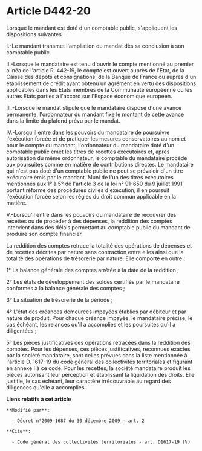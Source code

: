 # Article D442-20

Lorsque le mandant est doté d'un comptable public, s'appliquent les dispositions suivantes : 

I.-Le mandant transmet l'ampliation du mandat dès sa conclusion à son comptable public. 

II.-Lorsque le mandataire est tenu d'ouvrir le compte mentionné au premier alinéa de l'article R. 442-19, le compte est
ouvert auprès de l'Etat, de la Caisse des dépôts et consignations, de la Banque de France ou auprès d'un établissement de
crédit ayant obtenu un agrément en vertu des dispositions applicables dans les Etats membres de la Communauté européenne ou
les autres Etats parties à l'accord sur l'Espace économique européen. 

III.-Lorsque le mandat stipule que le mandataire dispose d'une avance permanente, l'ordonnateur du mandant fixe le montant de
cette avance dans la limite du plafond prévu par le mandat. 

IV.-Lorsqu'il entre dans les pouvoirs du mandataire de poursuivre l'exécution forcée et de pratiquer les mesures
conservatoires au nom et pour le compte du mandant, l'ordonnateur du mandataire doté d'un comptable public émet les titres de
recettes exécutoires et, après autorisation du même ordonnateur, le comptable du mandataire procède aux poursuites comme en
matière de contributions directes. Le mandataire qui n'est pas doté d'un comptable public ne peut se prévaloir d'un titre
exécutoire émis par le mandant. Muni de l'un des titres exécutoires mentionnés aux 1° à 5° de l'article 3 de la loi n° 91-650
du 9 juillet 1991 portant réforme des procédures civiles d'exécution, il en poursuit l'exécution forcée selon les règles du
droit commun applicable en la matière.

V.-Lorsqu'il entre dans les pouvoirs du mandataire de recouvrer des recettes ou de procéder à des dépenses, la reddition des
comptes intervient dans des délais permettant au comptable public du mandant de produire son compte financier. 

La reddition des comptes retrace la totalité des opérations de dépenses et de recettes décrites par nature sans contraction
entre elles ainsi que la totalité des opérations de trésorerie par nature. Elle comporte en outre : 

1° La balance générale des comptes arrêtée à la date de la reddition ; 

2° Les états de développement des soldes certifiés par le mandataire conformes à la balance générale des comptes ; 

3° La situation de trésorerie de la période ; 

4° L'état des créances demeurées impayées établies par débiteur et par nature de produit. Pour chaque créance impayée, le
mandataire précise, le cas échéant, les relances qu'il a accomplies et les poursuites qu'il a diligentées ; 

5° Les pièces justificatives des opérations retracées dans la reddition des comptes. Pour les dépenses, ces pièces
justificatives, reconnues exactes par la société mandataire, sont celles prévues dans la liste mentionnée à l'article D.
1617-19 du code général des collectivités territoriales et figurant en annexe I à ce code. Pour les recettes, la société
mandataire produit les pièces autorisant leur perception et établissant la liquidation des droits. Elle justifie, le cas
échéant, leur caractère irrécouvrable au regard des diligences qu'elle a accomplies.

**Liens relatifs à cet article**

	**Modifié par**:

	  - Décret n°2009-1687 du 30 décembre 2009 - art. 2

	**Cite**:

	  - Code général des collectivités territoriales - art. D1617-19 (V)

